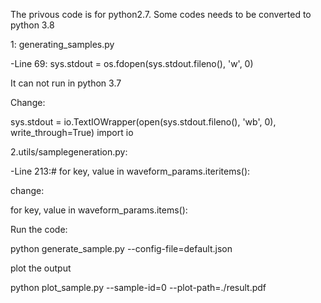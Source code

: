 The privous code is for python2.7. Some codes needs to be converted to python 3.8

1: generating_samples.py

-Line 69: sys.stdout = os.fdopen(sys.stdout.fileno(), 'w', 0)

It can not run in python 3.7

Change:

sys.stdout = io.TextIOWrapper(open(sys.stdout.fileno(), 'wb', 0), write_through=True)
       import io
     
2.utils/samplegeneration.py:

-Line 213:#        for key, value in waveform_params.iteritems():

change:     

for key, value in waveform_params.items():   


Run the code:

python generate_sample.py --config-file=default.json


plot the output

python plot_sample.py --sample-id=0 --plot-path=./result.pdf
